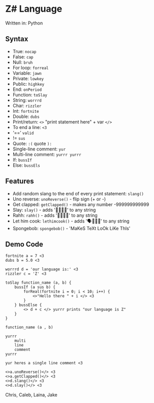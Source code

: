 # Z# Language

Written in: Python

## Syntax

* True: `nocap`
* False: `cap`
* Null: `bruh`
* For loop: `forreal`
* Variable: `jawn`
* Private: `lowkey`
* Public: `highkey`
* End: `onPeriod`
* Function: `toSlay`
* String: `worrrd`
* Char: `rizzler`
* Int: `fortnite`
* Double: `dubs`
* Print/return: `<>` "print statement here" + var `</>`
* To end a line: `<3`
* ‘==’  `valid`
* != `sus`
* Quote: `:(` quote `):`
* Single-line comment: `yur`
* Multi-line comment: `yurrr yurrr`
* If: `bussIf`
* Else: `bussEls`

## Features

* Add random slang to the end of every print statement: `slang()`
* Uno reverse: `unoReverse()` - flip sign (+ or -)
* Get clapped: `getClapped()` - makes any number -999999999999
* Slay: `slay()` - adds '👑💅💁‍♀️' to any string
* Rahh: `rahh()` - adds '🦅🇺🇸🤠' to any string
* Let him cook: `lethimcook()` - adds '🗣👨‍🍳🍲' to any string
* Spongebob: `spongebob()` - 'MaKeS TeXt LoOk LiKe ThIs'

## Demo Code

```
fortnite a = 7 <3
dubs b = 5.0 <3

worrrd d = 'our language is:' <3
rizzler c = 'Z' <3

toSlay function_name (a, b) {
    bussIf (a sus b) {
        forReal(fortnite i = 0; i < 10; i++) {
            <>"Hello there " + i </> <3
        }
    } bussElse {
        <> d + c </> yurrr prints "our language is Z"
    }
}

function_name (a , b) 

yurrr
    multi
    line
    comment
yurrr

yur heres a single line comment <3

<>a.unoReverse()</> <3
<>a.getClapped()</> <3
<>d.slang()</> <3
<>d.slay()</> <3
```


Chris, Caleb, Laina, Jake